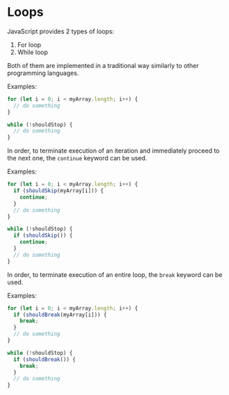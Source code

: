 # Loops

JavaScript provides 2 types of loops:

1. For loop
2. While loop

Both of them are implemented in a traditional way similarly to other programming languages.

Examples:

```javascript
for (let i = 0; i < myArray.length; i++) {
  // do something
}

while (!shouldStop) {
  // do something
}
```

In order, to terminate execution of an iteration and immediately proceed to the next one, the `continue` keyword can be used.

Examples:

```javascript
for (let i = 0; i < myArray.length; i++) {
  if (shouldSkip(myArray[i])) {
    continue;
  }
  // do something
}

while (!shouldStop) {
  if (shouldSkip()) {
    continue;
  }
  // do something
}
```

In order, to terminate execution of an entire loop, the `break` keyword can be used.

Examples:
```javascript
for (let i = 0; i < myArray.length; i++) {
  if (shouldBreak(myArray[i])) {
    break;
  }
  // do something
}

while (!shouldStop) {
  if (shouldBreak()) {
    break;
  }
  // do something
}
```

